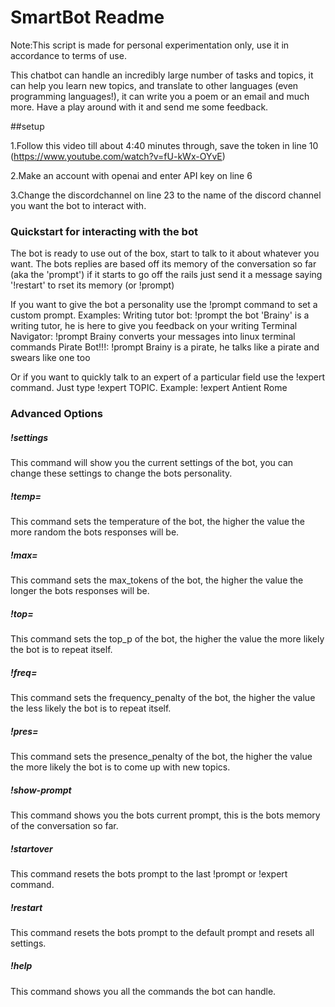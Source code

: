 # SmartBot Readme
Note:This script is made for personal experimentation only, use it in accordance to terms of use.
 
 
 
 
This chatbot can handle an incredibly large number of tasks and topics, it can help you learn new topics, and translate to other languages (even programming languages!), it can write you a poem or an email and much more. Have a play around with it and send me some feedback.
 
 
##setup 
 
1.Follow this video till about 4:40 minutes through, save the token in line 10 (https://www.youtube.com/watch?v=fU-kWx-OYvE)
 
2.Make an account with openai and enter API key on line 6
 
3.Change the discordchannel on line 23 to the name of the discord channel you want the bot to interact with.
 
### Quickstart for interacting with the bot
The bot is ready to use out of the box, start to talk to it about whatever you want. The bots replies are based off its memory of the conversation so far (aka the 'prompt') if it starts to go off the rails just send it a message saying '!restart' to rset its memory (or !prompt)
 
If you want to give the bot a personality use the !prompt command to set a custom prompt. 
Examples:
Writing tutor bot: !prompt the bot 'Brainy' is a writing tutor, he is here to give you feedback on your writing
Terminal Navigator: !prompt Brainy converts your messages into linux terminal commands
Pirate Bot!!!: !prompt Brainy is a pirate, he talks like a pirate and swears like one too
 
Or if you want to quickly talk to an expert of a particular field use the !expert command. Just type !expert TOPIC.
Example:
!expert Antient Rome 
 
 
### Advanced Options
 
##### !settings
This command will show you the current settings of the bot, you can change these settings to change the bots personality.
 
##### !temp=
This command sets the temperature of the bot, the higher the value the more random the bots responses will be.
 
##### !max=
This command sets the max_tokens of the bot, the higher the value the longer the bots responses will be.
 
##### !top=
This command sets the top_p of the bot, the higher the value the more likely the bot is to repeat itself.
 
##### !freq=
This command sets the frequency_penalty of the bot, the higher the value the less likely the bot is to repeat itself.
 
##### !pres=
This command sets the presence_penalty of the bot, the higher the value the more likely the bot is to come up with new topics.
 
##### !show-prompt
This command shows you the bots current prompt, this is the bots memory of the conversation so far.
 
##### !startover
This command resets the bots prompt to the last !prompt or !expert command.
 
##### !restart
This command resets the bots prompt to the default prompt and resets all settings.
 
##### !help
This command shows you all the commands the bot can handle.
 
 
